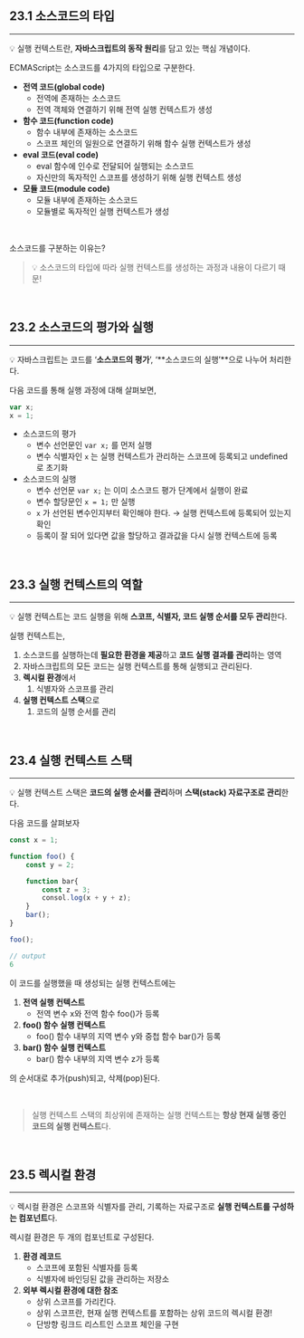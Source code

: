 ## 23.1 소스코드의 타입

---

<aside>

💡 실행 컨텍스트란, **자바스크립트의 동작 원리**를 담고 있는 핵심 개념이다.

</aside>

ECMAScript는 소스코드를 4가지의 타입으로 구분한다.

- **전역 코드(global code)**
  - 전역에 존재하는 소스코드
  - 전역 객체와 연결하기 위해 전역 실행 컨텍스트가 생성
- **함수 코드(function code)**
  - 함수 내부에 존재하는 소스코드
  - 스코프 체인의 일원으로 연결하기 위해 함수 실행 컨텍스트가 생성
- **eval 코드(eval code)**
  - eval 함수에 인수로 전달되어 실행되는 소스코드
  - 자신만의 독자적인 스코프를 생성하기 위해 실행 컨텍스트 생성
- **모듈 코드(module code)**
  - 모듈 내부에 존재하는 소스코드
  - 모듈별로 독자적인 실행 컨텍스트가 생성

<br>

소스코드를 구분하는 이유는?

> 💡 소스코드의 타입에 따라 실행 컨텍스트를 생성하는 과정과 내용이 다르기 때문!

<br>

## 23.2 소스코드의 평가와 실행

---

<aside>

💡 자바스크립트는 코드를 ‘**소스코드의 평가**’, ‘**소스코드의 실행’**으로 나누어 처리한다.

</aside>

다음 코드를 통해 실행 과정에 대해 살펴보면,

```jsx
var x;
x = 1;
```

- 소스코드의 평가
  - 변수 선언문인 `var x;` 를 먼저 실행
  - 변수 식별자인 `x` 는 실행 컨텍스트가 관리하는 스코프에 등록되고 undefined로 초기화
- 소스코드의 실행
  - 변수 선언문 `var x;` 는 이미 소스코드 평가 단계에서 실행이 완료
  - 변수 할당문인 `x = 1;` 만 실행
  - `x` 가 선언된 변수인지부터 확인해야 한다. → 실행 컨텍스트에 등록되어 있는지 확인
  - 등록이 잘 되어 있다면 값을 할당하고 결과값을 다시 실행 컨텍스트에 등록

<br>

## 23.3 실행 컨텍스트의 역할

---

<aside>

💡 실행 컨텍스트는 코드 실행을 위해 **스코프, 식별자, 코드 실행 순서를 모두 관리**한다.

</aside>

실행 컨텍스트는,

1. 소스코드를 실행하는데 **필요한 환경을 제공**하고 **코드 실행 결과를 관리**하는 영역
2. 자바스크립트의 모든 코드는 실행 컨텍스트를 통해 실행되고 관리된다.
3. **렉시컬 환경**에서
   1. 식별자와 스코프를 관리
4. **실행 컨텍스트 스택**으로
   1. 코드의 실행 순서를 관리

<br>

## 23.4 실행 컨텍스트 스택

---

<aside>

💡 실행 컨텍스트 스택은 **코드의 실행 순서를 관리**하며 **스택(stack) 자료구조로 관리**한다.

</aside>

다음 코드를 살펴보자

```jsx
const x = 1;

function foo() {
	const y = 2;

	function bar{
		const z = 3;
		consol.log(x + y + z);
	}
	bar();
}

foo();

// output
6
```

이 코드를 실행했을 때 생성되는 실행 컨텍스트에는

1. **전역 실행 컨텍스트**
   - 전역 변수 x와 전역 함수 foo()가 등록
2. **foo() 함수 실행 컨텍스트**
   - foo() 함수 내부의 지역 변수 y와 중첩 함수 bar()가 등록
3. **bar() 함수 실행 컨텍스트**
   - bar() 함수 내부의 지역 변수 z가 등록

의 순서대로 추가(push)되고, 삭제(pop)된다.

<br>

> 실행 컨텍스트 스택의 최상위에 존재하는 실행 컨텍스트는 **항상 현재 실행 중인 코드의 실행 컨텍스트**다.

<br>

## 23.5 렉시컬 환경

---

<aside>

💡 렉시컬 환경은 스코프와 식별자를 관리, 기록하는 자료구조로 **실행 컨텍스트를 구성하는 컴포넌트**다.

</aside>

렉시컬 환경은 두 개의 컴포넌트로 구성된다.

1. **환경 레코드**
   - 스코프에 포함된 식별자를 등록
   - 식별자에 바인딩된 값을 관리하는 저장소
2. **외부 렉시컬 환경에 대한 참조**
   - 상위 스코프를 가리킨다.
   - 상위 스코프란, 현재 실행 컨텍스트를 포함하는 상위 코드의 렉시컬 환경!
   - 단방향 링크드 리스트인 스코프 체인을 구현
